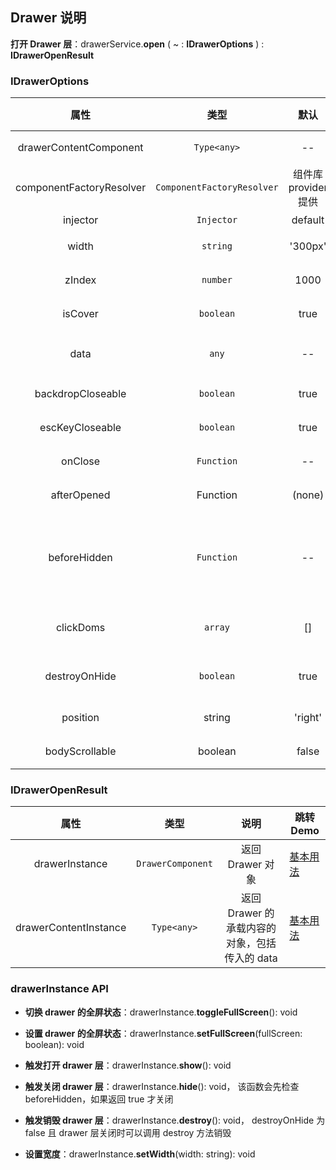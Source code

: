 ## Drawer 说明

**打开 Drawer 层**：drawerService.**open** ( ~ : **IDrawerOptions** ) : **IDrawerOpenResult**

### IDrawerOptions

|           属性           |            类型            |         默认         |                                                                            说明                                                                             | 跳转 Demo                                                            |
| :----------------------: | :------------------------: | :------------------: | :---------------------------------------------------------------------------------------------------------------------------------------------------------: | -------------------------------------------------------------------- |
|  drawerContentComponent  |        `Type<any>`         |          --          |                                                              必要参数，传入自定义的 component                                                               | [基本用法](/components/drawer/demo#basic-usage)                      |
| componentFactoryResolver | `ComponentFactoryResolver` | 组件库 provider 提供 |                                                                    可选，一般不需要设置                                                                     |
|         injector         |         `Injector`         |       default        |                                                                    可选，一般不需要设置                                                                     |
|          width           |          `string`          |       '300px'        |                                                                  可选，设置 drawer 的宽度                                                                   | [基本用法](/components/drawer/demo#basic-usage)                      |
|          zIndex          |          `number`          |         1000         |                                                               可选，设置 drawer 的 z-index 值                                                               | [基本用法](/components/drawer/demo#basic-usage)                      |
|         isCover          |         `boolean`          |         true         |                                                                     可选，是否有遮罩层                                                                      | [基本用法](/components/drawer/demo#basic-usage)                      |
|           data           |           `any`            |          --          |                                                    可选，可以传入任意对象给 drawerContentComponent 使用                                                     | [基本用法](/components/drawer/demo#basic-usage)                      |
|    backdropCloseable     |         `boolean`          |         true         |                                                         可选，设置可否通过点击背景来关闭 drawer 层                                                          | [基本用法](/components/drawer/demo#basic-usage)                      |
|     escKeyCloseable      |         `boolean`          |         true         |                                                         可选，设置可否通过 esc 按键来关闭 drawer 层                                                         | [基本用法](/components/drawer/demo#basic-usage)                      |
|         onClose          |         `Function`         |          --          |                                                                 可选，关闭 drawer 时候调用                                                                  | [基本用法](/components/drawer/demo#basic-usage)                      |
|       afterOpened        |          Function          |        (none)        |                                                       \`7.23.0 版本新增\`可选，打开 drawer 后时候调用                                                       |
|       beforeHidden       |         `Function`         |          --          | 可选, 关闭 drawer 前调用，返回 boolean 类型，返回 false 可以阻止关闭 drawer 层，类型为\`() => boolean\` 或者\`Promise<boolean>\`或者\`Observable<boolean>\` | [基本用法](/components/drawer/demo#basic-usage)                      |
|        clickDoms         |          `array`           |          []          |                                                    可选，isCover 为 false 的情况下，点击 Dom 关闭侧滑栏                                                     | [关闭后不销毁](/components/drawer/demo#do-not-destroy-after-closing) |
|      destroyOnHide       |         `boolean`          |         true         |                                                   可选，关闭 drawer 时是否销毁 DrawerComponent，默认销毁                                                    | [关闭后不销毁](/components/drawer/demo#do-not-destroy-after-closing) |
|         position         |           string           |       'right'        |                                                          可选，抽屉板出现的位置，'left'或者'right'                                                          | [基本用法](/components/drawer/demo#basic-usage)                      |
|      bodyScrollable      |          boolean           |        false         |                                                       可选，drawer 打开 body 是否可滚动，默认不可滚动                                                       |

### IDrawerOpenResult

|         属性          |       类型        |                     说明                      | 跳转 Demo                                       |
| :-------------------: | :---------------: | :-------------------------------------------: | ----------------------------------------------- |
|    drawerInstance     | `DrawerComponent` |               返回 Drawer 对象                | [基本用法](/components/drawer/demo#basic-usage) |
| drawerContentInstance |    `Type<any>`    | 返回 Drawer 的承载内容的对象，包括传入的 data | [基本用法](/components/drawer/demo#basic-usage) |

### drawerInstance API

- **切换 drawer 的全屏状态**：drawerInstance.**toggleFullScreen**(): void

- **设置 drawer 的全屏状态**：drawerInstance.**setFullScreen**(fullScreen: boolean): void

- **触发打开 drawer 层**：drawerInstance.**show**(): void

- **触发关闭 drawer 层**：drawerInstance.**hide**(): void， 该函数会先检查 beforeHidden，如果返回 true 才关闭

- **触发销毁 drawer 层**：drawerInstance.**destroy**(): void， destroyOnHide 为 false 且 drawer 层关闭时可以调用 destroy 方法销毁
- **设置宽度**：drawerInstance.**setWidth**(width: string): void

